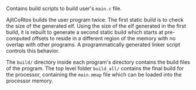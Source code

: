 Contains build scripts to build
user's `main.c` file.

AjitCoRtos builds the user program twice.
The first static build is to check the size of
the generated elf. Using the size of the elf
generated in the first build, it is rebuilt
to generate a second static build which starts at pre-computed
offsets to reside in a different region of the memory
with no overlap with other programs.
A programmatically generated linker script controls
this behavior.

The `build/` directory inside each program's directory
contains the build files of the program.
The top level folder `build_all/` contains the final build
for the processor, containing the `main.mmap` file which
can be loaded into the processor memory.
